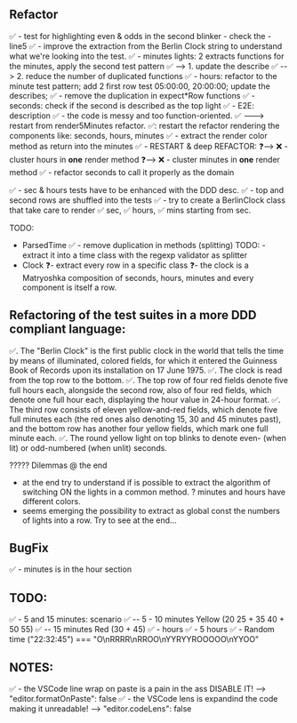 ## Refactor
✅ - test for highlighting even & odds in the second blinker - check the - line5
✅ - improve the extraction from the Berlin Clock string to understand what we're looking into the test.
✅ - minutes lights: 2 extracts functions for the minutes, apply the second test pattern
   ✅ --> 1. update the describe 
   ✅ --> 2. reduce the number of duplicated functions
✅ - hours: refactor to the minute test pattern; add 2 first row test 05:00:00, 20:00:00; update the describes;
✅ - remove the duplication in expect*Row functions
✅ - seconds: check if the second is described as the top light
✅ - E2E: description
✅ - the code is messy and too function-oriented. 
 ✅ ---> restart from render5Minutes refactor.
 ✅: restart the refactor rendering the components like: seconds, hours, minutes
      ✅ - extract the render color method as return into the minutes
      ✅ - RESTART & deep REFACTOR:
        ❓--> ❌ - cluster hours in **one** render method
        ❓--> ❌ - cluster minutes in **one** render method
        ✅ - refactor seconds to call it properly as the domain

✅ - sec & hours tests have to be enhanced with the DDD desc.
✅ - top and second rows are shuffled into the tests
✅ - try to create a BerlinClock class that take care to render ✅ sec, ✅ hours, ✅ mins starting from sec.

TODO:  
 - ParsedTime 
  ✅ - remove duplication in methods (splitting)
  TODO: - extract it into a time class with the regexp validator as splitter
 - Clock
  ❓- extract every row in a specific class
  ❓- the clock is a Matryoshka composition of seconds, hours, minutes and every component is itself a row. 



## Refactoring of the test suites in a more DDD compliant language:
✅. The "Berlin Clock" is the first public clock in the world that tells the time by means of illuminated, colored fields, for which it entered the Guinness Book of Records upon its installation on 17 June 1975.
✅. The clock is read from the top row to the bottom. 
✅. The top row of four red fields denote five full hours each, alongside the second row, also of four red fields, which denote one full hour each, displaying the hour value in 24-hour format.
✅. The third row consists of eleven yellow-and-red fields, which denote five full minutes each (the red ones also denoting 15, 30 and 45 minutes past), and the bottom row has another four yellow fields, which mark one full minute each. 
✅. The round yellow light on top blinks to denote even- (when lit) or odd-numbered (when unlit) seconds.



????? Dilemmas @ the end
- at the end try to understand if is possible to extract the algorithm of switching ON the lights in a common method.
  ? minutes and hours have different colors.
- seems emerging the possibility to extract as global const the numbers of lights into a row. Try to see at the end...

## BugFix
✅ - minutes is in the hour section


## TODO:
✅ - 5 and 15 minutes: scenario
✅ -- 5 - 10 minutes Yellow (20 25 + 35 40 + 50 55)
✅ -- 15 minutes Red (30 + 45)
✅ - hours
✅ - 5 hours
✅ - Random time ("22:32:45") === "O\nRRRR\nRROO\nYYRYYROOOOO\nYYOO"

## NOTES:
✅ - the VSCode line wrap on paste is a pain in the ass DISABLE IT! --> "editor.formatOnPaste": false
✅ - the VSCode lens is expandind the code making it unreadable!    --> "editor.codeLens": false

